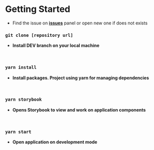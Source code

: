 # Getting Started

- Find the issue on [<b>issues</b>](https://github.com/JS-Experimental/messenger-web/issues) 
  panel or open new one if does not exists
  

### `git clone [repository url]`
- <b>Install DEV branch on your local machine

<br>

### `yarn install`
- Install packages. Project using yarn for managing dependencies

<br>

### `yarn storybook`
- Opens Storybook to view and work on application components

<br>

### `yarn start`
- Open application on development mode
